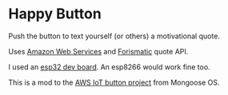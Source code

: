 # Happy Button

Push the button to text yourself (or others) a motivational quote.

Uses [Amazon Web Services](https://aws.amazon.com) and [Forismatic](https://forismatic.com/en/) quote API.

I used an [esp32 dev board](https://www.espressif.com/en/products/hardware/esp32-devkitc/overview). An esp8266 would work fine too.

This is a mod to the [AWS IoT button project](https://github.com/mongoose-os-apps/aws-iot-button) from Mongoose OS.
